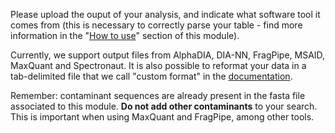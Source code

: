 Please upload the ouput of your analysis, and indicate what software 
tool it comes from (this is necessary to correctly parse your table - find 
more information in the "[How to use](https://proteobench.readthedocs.io/en/stable/available-modules/4-quant-lfq-ion-dia-aif/)"
section of this module).

Currently, we support output files from AlphaDIA, DIA-NN, FragPipe, MSAID, MaxQuant and Spectronaut. It is also possible to reformat your data in a tab-delimited file that we call "custom format" in the [documentation](https://proteobench.readthedocs.io/en/latest/available-modules/4-quant-lfq-ion-dia-aif/). 

Remember: contaminant sequences are already present in the fasta file 
associated to this module. **Do not add other contaminants** to your 
search. This is important when using MaxQuant and FragPipe, among other tools.
